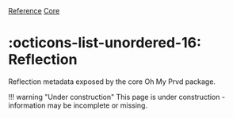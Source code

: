 <div class="ompdoc-reference-breadcrumbs">
<a href="../../">Reference</a>
<a href="../">Core</a>
</div>

# :octicons-list-unordered-16: Reflection

Reflection metadata exposed by the core Oh My Prvd package.

!!! warning "Under construction"
    This page is under construction - information may be incomplete or missing.
